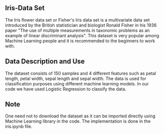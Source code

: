 ## Iris-Data Set
The Iris flower data set or Fisher's Iris data set is a multivariate data set introduced by the British statistician and biologist Ronald Fisher in his 1936 paper "The use of multiple measurements in taxonomic problems as an example of linear discriminant analysis". This dataset is very popular among Machine Learning people and it is recommended to the beginners to work with.
## Data Description and Use
The dataset consists of 150 samples and 4 different features such as petal length, petal width, sepal length and sepal width. The data is used for classification purposes using different machine learning models. In our code we have used Logistic Regression to classify the data.
## Note 
One need not to download the dataset as it can be imported directly using Machine Learning library in the code. The implementation is done in the iris.ipynb file.
